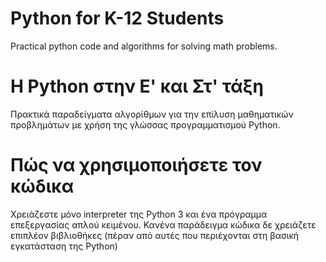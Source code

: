 # Python for K-12 Students
Practical python code and algorithms for solving math problems.

# Η Python στην Ε' και Στ' τάξη
Πρακτικά παραδείγματα αλγορίθμων για την επίλυση μαθηματικών προβλημάτων με χρήση της γλώσσας προγραμματισμού Python.

# Πώς να χρησιμοποιήσετε τον κώδικα
Χρειάζεστε μόνο interpreter της Python 3 και ένα πρόγραμμα επεξεργασίας απλού κειμένου.
Κανένα παράδειγμα κώδικα δε χρειάζετε επιπλέον βιβλιοθήκες (πέραν από αυτές που περιέχονται στη βασική εγκατάσταση της Python)
